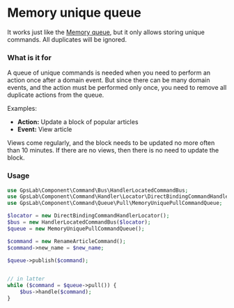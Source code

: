 Memory unique queue
===================

It works just like the [Memory queue](memory.md), but it only allows storing unique commands. All duplicates will
be ignored.

### What is it for

A queue of unique commands is needed when you need to perform an action once after a domain event. But since there can
be many domain events, and the action must be performed only once, you need to remove all duplicate actions from the
queue.

Examples:

* **Action:** Update a block of popular articles
* **Event:** View article

Views come regularly, and the block needs to be updated no more often than 10 minutes. If there are no views, then
there is no need to update the block.

### Usage

```php
use GpsLab\Component\Command\Bus\HandlerLocatedCommandBus;
use GpsLab\Component\Command\Handler\Locator\DirectBindingCommandHandlerLocator;
use GpsLab\Component\Command\Queue\Pull\MemoryUniquePullCommandQueue;

$locator = new DirectBindingCommandHandlerLocator();
$bus = new HandlerLocatedCommandBus($locator);
$queue = new MemoryUniquePullCommandQueue();

$command = new RenameArticleCommand();
$command->new_name = $new_name;

$queue->publish($command);


// in latter
while ($command = $queue->pull()) {
    $bus->handle($command);
}
```
